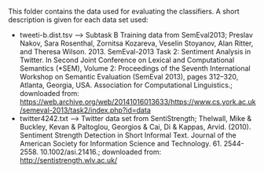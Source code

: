 This folder contains the data used for evaluating the classifiers. A short description is given for each data set used:

- tweeti-b.dist.tsv --> Subtask B Training data from SemEval2013; Preslav Nakov, Sara Rosenthal, Zornitsa Kozareva,
  Veselin Stoyanov, Alan Ritter, and Theresa Wilson. 2013. SemEval-2013 Task 2: Sentiment Analysis in Twitter. In Second
  Joint Conference on Lexical and Computational Semantics (*SEM), Volume 2: Proceedings of the Seventh International
  Workshop on Semantic Evaluation (SemEval 2013), pages 312–320, Atlanta, Georgia, USA. Association for Computational
  Linguistics.; downloaded
  from: https://web.archive.org/web/20141016013633/https://www.cs.york.ac.uk/semeval-2013/task2/index.php?id=data
- twitter4242.txt --> Twitter data set from SentiStrength; Thelwall, Mike & Buckley, Kevan & Paltoglou, Georgios & Cai,
  Di & Kappas, Arvid. (2010). Sentiment Strength Detection in Short Informal Text. Journal of the American Society for
  Information Science and Technology. 61. 2544-2558. 10.1002/asi.21416.; downloaded from: http://sentistrength.wlv.ac.uk/



